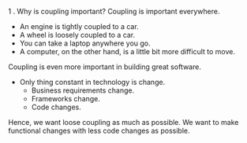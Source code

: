 1 . Why is coupling important?
Coupling is important everywhere.
 - An engine is tightly coupled to a car. 
 - A wheel is loosely coupled to a car.
 - You can take a laptop anywhere you go.
 - A computer, on the other hand, is a little bit more difficult to move.

Coupling is even more important in building great software.
- Only thing constant in technology is change.
  - Business requirements change.
  - Frameworks change.
  - Code changes.

Hence, we want loose coupling as much as possible. 
We want to make functional changes with less code changes as possible.